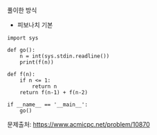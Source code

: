 풀이한 방식 
- 피보나치 기본 

```python3
import sys

def go():
    n = int(sys.stdin.readline())
    print(f(n))

def f(n):
    if n <= 1:
        return n
    return f(n-1) + f(n-2)

if __name__ == '__main__':
    go()
```
문제출처: https://www.acmicpc.net/problem/10870
